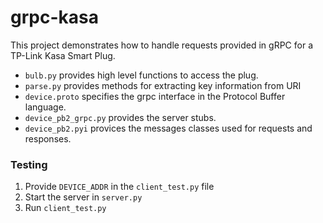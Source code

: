 # grpc-kasa

This project demonstrates how to handle requests provided in gRPC for a TP-Link Kasa Smart Plug.

- `bulb.py` provides high level functions to access the plug.
- `parse.py` provides methods for extracting key information from URI
- `device.proto` specifies the grpc interface in the Protocol Buffer language.
- `device_pb2_grpc.py` provides the server stubs.
- `device_pb2.pyi` provices the messages classes used for requests and responses.

### Testing
1. Provide `DEVICE_ADDR` in the `client_test.py` file
2. Start the server in `server.py`
3. Run `client_test.py`